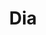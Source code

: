 ---
title: "Dia"
url: /ciudad-autonoma-de-buenos-aires/dia-avenida-cordoba-2/
shop: supermercado
---